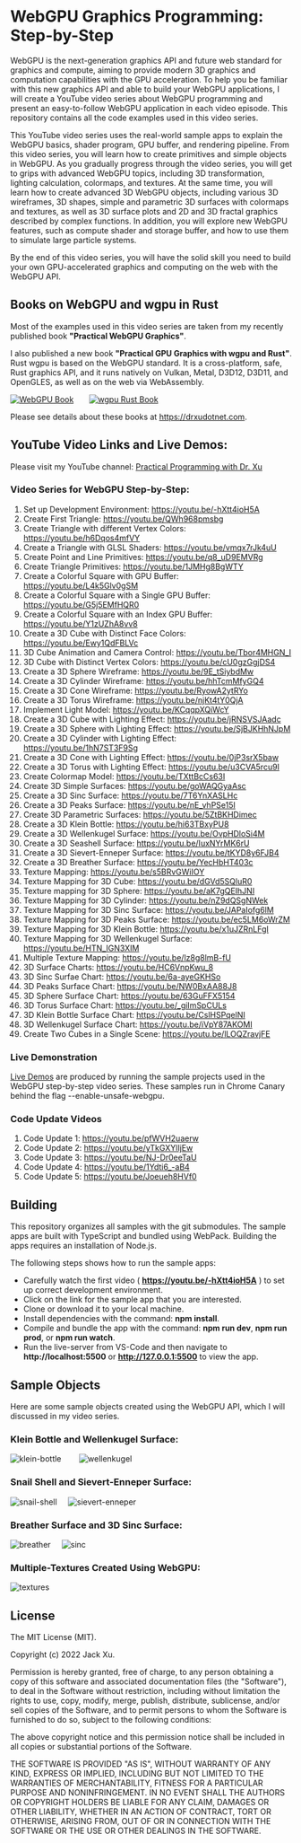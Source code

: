 # WebGPU Graphics Programming: Step-by-Step 

WebGPU is the next-generation graphics API and future web standard for graphics and compute, aiming to provide modern 3D graphics and 
computation capabilities with the GPU acceleration. To help you be familiar with this new graphics API and able to build your WebGPU 
applications, I will create a YouTube video series about WebGPU programming and present an easy-to-follow WebGPU application in each video episode. 
This repository contains all the code examples used in this video series.

This YouTube video series uses the real-world sample apps to explain the WebGPU basics, shader program, GPU buffer, and rendering pipeline. From this video series, you will learn how to create primitives and simple objects in WebGPU. As you gradually progress through the video series, you will get to grips with advanced WebGPU topics, including 3D transformation, lighting calculation, colormaps, and textures. At the same time, you will learn how to create advanced 3D WebGPU objects, including various 3D wireframes, 3D shapes, simple and parametric 3D surfaces with 
colormaps and textures, as well as 3D surface plots and 2D and 3D fractal graphics described by complex functions. In addition, you will explore new WebGPU features, such as compute shader and storage buffer, and how to use them to simulate large particle systems.

By the end of this video series, you will have the solid skill you need to build your own GPU-accelerated graphics and computing on the web with the WebGPU API. 

## Books on WebGPU and wgpu in Rust
Most of the examples used in this video series are taken from my recently published book **"Practical WebGPU Graphics"**. 

I also published a new book **"Practical GPU Graphics with wgpu and Rust"**. Rust wgpu is based on the WebGPU standard. It is a cross-platform, safe, Rust graphics API, and it runs natively on Vulkan, Metal, D3D12, D3D11, and OpenGLES, as well as on the web via WebAssembly.

[![WebGPU Book](assets/webgpu01.png)](https://drxudotnet.com)&nbsp;&nbsp;&nbsp;&nbsp;&nbsp;&nbsp; [![wgpu Rust Book](assets/wgpu01.png)](https://drxudotnet.com)

Please see details about these books at https://drxudotnet.com. 

## YouTube Video Links and Live Demos:

Please visit my YouTube channel: [Practical Programming with Dr. Xu](https://www.youtube.com/c/PracticalProgrammingWithDrXu)

### Video Series for WebGPU Step-by-Step:

1. Set up Development Environment: https://youtu.be/-hXtt4ioH5A  
2. Create First Triangle: https://youtu.be/QWh968pmsbg
3. Create Triangle with different Vertex Colors: https://youtu.be/h6Dqos4mfVY
4. Create a Triangle with GLSL Shaders: https://youtu.be/vmqx7rJk4uU
5. Create Point and Line Primitives: https://youtu.be/q8_uD9EMVRg
6. Create Triangle Primitives: https://youtu.be/1JMHg8BgWTY
7. Create a Colorful Square with GPU Buffer: https://youtu.be/L4k5Glv0gSM
8. Create a Colorful Square with a Single GPU Buffer: https://youtu.be/G5j5EMfHQR0
9. Create a Colorful Square with an Index GPU Buffer: https://youtu.be/Y1zUZhA8vv8
10. Create a 3D Cube with Distinct Face Colors: https://youtu.be/Ewy1QdFBLVc
11. 3D Cube Animation and Camera Control: https://youtu.be/Tbor4MHGN_I
12. 3D Cube with Distinct Vertex Colors: https://youtu.be/cU0gzGgjDS4 
13. Create a 3D Sphere Wireframe: https://youtu.be/9E_tSiybdMw
14. Create a 3D Cylinder Wireframe: https://youtu.be/hhTcmMfyGQ4
15. Create a 3D Cone Wireframe: https://youtu.be/RyowA2ytRYo
16. Create a 3D Torus Wireframe: https://youtu.be/njKt4tY0QjA
17. Implement Light Model: https://youtu.be/KCqqpXQiWcY 
18. Create a 3D Cube with Lighting Effect: https://youtu.be/jRNSVSJAadc
19. Create a 3D Sphere with Lighting Effect: https://youtu.be/SjBJKHhNJpM
20. Create a 3D Cylinder with Lighting Effect: https://youtu.be/1hN7ST3F9Sg 
21. Create a 3D Cone with Lighting Effect: https://youtu.be/0jP3srX5baw
22. Create a 3D Torus with Lighting Effect: https://youtu.be/u3CVA5rcu9I
23. Create Colormap Model: https://youtu.be/TXttBcCs63I
24. Create 3D Simple Surfaces: https://youtu.be/goWAQGyaAsc 
25. Create a 3D Sinc Surface: https://youtu.be/7T6YnXASLHc
26. Create a 3D Peaks Surface: https://youtu.be/nE_vhPSe15I
27. Create 3D Parametric Surfaces: https://youtu.be/5ZtBKHDimec
28. Create a 3D Klein Bottle: https://youtu.be/hi63TBxyPU8
29. Create a 3D Wellenkugel Surface: https://youtu.be/OvpHDloSi4M 
30. Create a 3D Seashell Surface: https://youtu.be/IuxNYrMK6rU 
31. Create a 3D Sievert-Enneper Surface: https://youtu.be/tKYD8y6FJB4
32. Create a 3D Breather Surface: https://youtu.be/YecHbHT403c
33. Texture Mapping: https://youtu.be/s5BRvGWiIOY 
34. Texture Mapping for 3D Cube: https://youtu.be/dGVd5SQluR0
35. Texture mapping for 3D Sphere: https://youtu.be/aK7gQEIhJNI
36. Texture Mapping for 3D Cylinder: https://youtu.be/nZ9dQSgNWek 
37. Texture Mapping for 3D Sinc Surface: https://youtu.be/JAPaIofg6lM 
38. Texture Mapping for 3D Peaks Surface: https://youtu.be/ec5LM6oWrZM
39. Texture Mapping for 3D Klein Bottle: https://youtu.be/x1uJZRnLFgI
40. Texture Mapping for 3D Wellenkugel Surface: https://youtu.be/HTN_IGN3XIM
41. Multiple Texture Mapping: https://youtu.be/lz8g8lmB-fU
42. 3D Surface Charts: https://youtu.be/HC6VnpKwu_8
43. 3D Sinc Surfae Chart: https://youtu.be/6a-ayeGKHSo
44. 3D Peaks Surface Chart: https://youtu.be/NW0BxAA88J8
45. 3D Sphere Surface Chart: https://youtu.be/63GuFFX5154
46. 3D Torus Surface Chart: https://youtu.be/_giImSpCULs
47. 3D Klein Bottle Surface Chart: https://youtu.be/CslHSPqelNI
48. 3D Wellenkugel Surface Chart: https://youtu.be/iVpY87AKOMI
49. Create Two Cubes in a Single Scene: https://youtu.be/lLOQZravjFE

### Live Demonstration
[Live Demos](https://jack1232.github.io/webgpu00/) are produced by running the sample projects used in the WebGPU step-by-step video series.
These samples run in Chrome Canary behind the flag --enable-unsafe-webgpu.

### Code Update Videos
1. Code Update 1: https://youtu.be/pfWVH2uaerw
2. Code Update 2: https://youtu.be/yTkGXYlIjEw
3. Code Update 3: https://youtu.be/NJ-Dr0eeTaU
4. Code Update 4: https://youtu.be/1Ydti6_-aB4
5. Code Update 5: https://youtu.be/Joeueh8HVf0
## Building

This repository organizes all samples with the git submodules. The sample apps are built with TypeScript and bundled using WebPack. Building the apps requires an installation of Node.js.

The following steps shows how to run the sample apps:

* Carefully watch the first video ( **https://youtu.be/-hXtt4ioH5A** ) to set up correct development environment. 
* Click on the link for the sample app that you are interested.
* Clone or download it to your local machine.
* Install dependencies with the command: **npm install**.
* Compile and bundle the app with the command: **npm run dev**, **npm run prod**, or **npm run watch**.
* Run the live-server from VS-Code and then navigate to **http://localhost:5500** or **http://127.0.0.1:5500** to view the app.

## Sample Objects 
Here are some sample objects created using the WebGPU API, which I will discussed in my video series.

### Klein Bottle and Wellenkugel Surface:
![klein-bottle](assets/klein-bottle.png) &nbsp;&nbsp;&nbsp;&nbsp;&nbsp;&nbsp; ![wellenkugel](assets/wellenkugel.png) 

### Snail Shell and Sievert-Enneper Surface:
![snail-shell](assets/snail-shell.png) &nbsp;&nbsp;&nbsp; ![sievert-enneper](assets/sievert-enneper.png)

### Breather Surface and 3D Sinc Surface:
![breather](assets/breather.png) &nbsp;&nbsp;&nbsp; ![sinc](assets/sinc.png) 

### Multiple-Textures Created Using WebGPU:
![textures](assets/textures.png) 


## License

The MIT License (MIT).

Copyright (c) 2022 Jack Xu.

Permission is hereby granted, free of charge, to any person obtaining a copy of this software and associated documentation files (the "Software"), to deal in the Software without restriction, including without limitation the rights to use, copy, modify, merge, publish, distribute, sublicense, and/or sell copies of the Software, and to permit persons to whom the Software is furnished to do so, subject to the following conditions:

The above copyright notice and this permission notice shall be included in all copies or substantial portions of the Software.

THE SOFTWARE IS PROVIDED "AS IS", WITHOUT WARRANTY OF ANY KIND, EXPRESS OR IMPLIED, INCLUDING BUT NOT LIMITED TO THE WARRANTIES OF MERCHANTABILITY, FITNESS FOR A PARTICULAR PURPOSE AND NONINFRINGEMENT. IN NO EVENT SHALL THE AUTHORS OR COPYRIGHT HOLDERS BE LIABLE FOR ANY CLAIM, DAMAGES OR OTHER LIABILITY, WHETHER IN AN ACTION OF CONTRACT, TORT OR OTHERWISE, ARISING FROM, OUT OF OR IN CONNECTION WITH THE SOFTWARE OR THE USE OR OTHER DEALINGS IN THE SOFTWARE.
 
